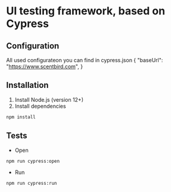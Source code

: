 # UI testing framework, based on Cypress

## Configuration

All used configurateon you can find in cypress.json
{
"baseUrl": "https://www.scentbird.com",
}

## Installation

1. Install Node.js (version 12+)
2. Install dependencies

```bash
npm install
```

## Tests

- Open

```bash
npm run cypress:open
```

- Run

```bash
npm run cypress:run
```
